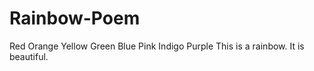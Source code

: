 # Rainbow-Poem
Red
Orange
Yellow
Green
Blue
Pink
Indigo
Purple
This is a rainbow. 
It is beautiful.
